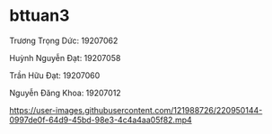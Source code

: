 # bttuan3
Trương Trọng Dức: 19207062

Huỳnh Nguyễn Đạt: 19207058

Trần Hữu Đạt: 19207060

Nguyễn Đăng Khoa: 19207012


https://user-images.githubusercontent.com/121988726/220950144-0997de0f-64d9-45bd-98e3-4c4a4aa05f82.mp4

